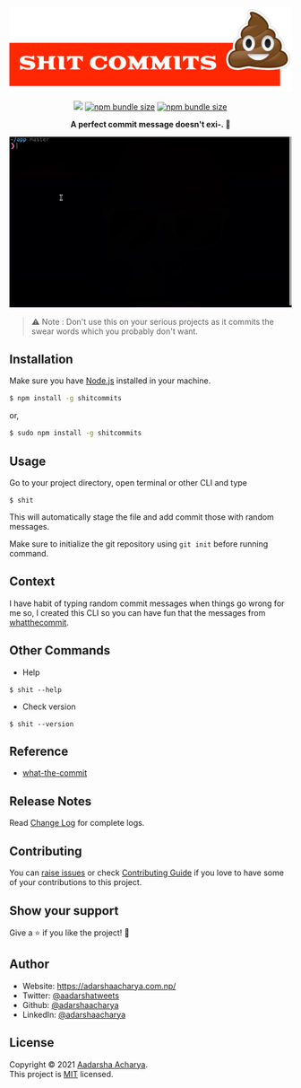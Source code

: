 <p align="center">
<img src="assets/logo.svg" alt="Logo" />
</p>

<p align="center">
<a href="https://www.npmjs.org/package/shitcommits"><img src="https://img.shields.io/npm/v/shitcommits?style=flat-square&logo=npm&label=npm"></a>
<a href="https://www.npmjs.org/package/shitcommits"><img alt="npm bundle size" src="https://img.shields.io/bundlephobia/min/shitcommits?color=brightgreen&label=package%20size&style=flat-square"></a>
<a href="https://www.npmjs.org/package/shitcommits"><img alt="npm bundle size" src="https://img.shields.io/npm/l/shitcommits?style=flat-square"></a>

</p>

<p align="center">
<b>
   A perfect commit message doesn't exi-. 💩 
   </b>
</b>

<p align="center">
<img src="assets/demo.gif" alt="demo">
</p>

> ⚠️ Note : Don't use this on your serious projects as it commits the swear words which you probably don't want.

## Installation

Make sure you have [Node.js](https://nodejs.org/) installed in your machine.

```bash
$ npm install -g shitcommits
```

or,

```bash
$ sudo npm install -g shitcommits
```

## Usage

Go to your project directory, open terminal or other CLI and type

```
$ shit
```

This will automatically stage the file and add commit those with random messages.

Make sure to initialize the git repository using `git init` before running command.

## Context

I have habit of typing random commit messages when things go wrong for me so, I created this CLI so you can have fun that the messages from [whatthecommit](http://whatthecommit.com/).

## Other Commands

- Help

```
$ shit --help
```

- Check version

```shit
$ shit --version
```

## Reference

- [what-the-commit](https://www.npmjs.com/package/what-the-commit)

## Release Notes

Read [Change Log](CHANGELOG.md) for complete logs.

## Contributing

You can [raise issues](https://github.com/adarshaacharya/shitcommits/issues) or check [Contributing Guide](CONTRIBUTING.md) if you love to have some of your contributions to this project.

## Show your support

Give a ⭐️ if you like the project! :tada:

## Author

- Website: <https://adarshaacharya.com.np/>
- Twitter: [@aadarshatweets](https://twitter.com/aadarshatweets)
- Github: [@adarshaacharya](https://github.com/adarshaacharya)
- LinkedIn: [@adarshaacharya](https://linkedin.com/in/adarshaacharya)

## License

Copyright © 2021 [Aadarsha Acharya](http://adarshaacharya.com.np/).<br />
This project is [MIT](https://github.com/adarshaacharya/shitcommits/blob/master/LICENSE) licensed.
